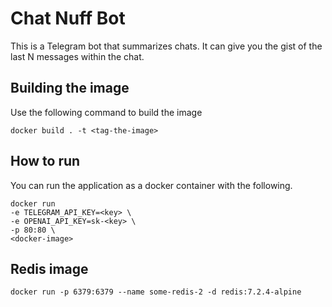 # Chat Nuff Bot
This is a Telegram bot that summarizes chats. It can give you the
gist of the last N messages within the chat.

## Building the image
Use the following command to build the image
```shell
docker build . -t <tag-the-image>
```

## How to run
You can run the application as a docker container with the following.
```shell
docker run 
-e TELEGRAM_API_KEY=<key> \ 
-e OPENAI_API_KEY=sk-<key> \ 
-p 80:80 \ 
<docker-image>
```

##  Redis image
`docker run -p 6379:6379 --name some-redis-2 -d redis:7.2.4-alpine`